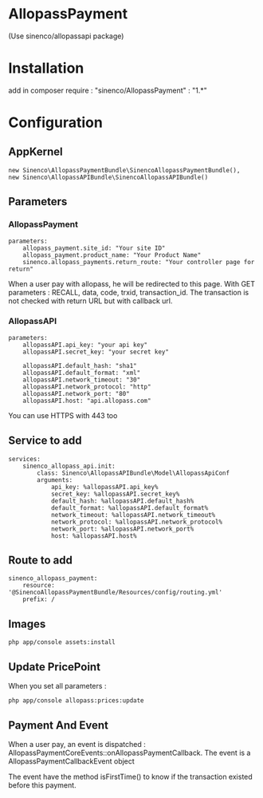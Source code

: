 # AllopassPayment

(Use sinenco/allopassapi package)


# Installation
add in composer require : 
   "sinenco/AllopassPayment" : "1.*"

# Configuration

## AppKernel
    new Sinenco\AllopassPaymentBundle\SinencoAllopassPaymentBundle(),
    new Sinenco\AllopassAPIBundle\SinencoAllopassAPIBundle()

## Parameters 

### AllopassPayment
    parameters:
        allopass_payment.site_id: "Your site ID"
        allopass_payment.product_name: "Your Product Name"
        sinenco.allopass_payments.return_route: "Your controller page for return"

When a user pay with allopass, he will be redirected to this page. 
With GET parameters : RECALL, data, code, trxid, transaction_id.
The transaction is not checked with return URL but with callback url. 

### AllopassAPI 
    parameters:
        allopassAPI.api_key: "your api key"
        allopassAPI.secret_key: "your secret key"

        allopassAPI.default_hash: "sha1"
        allopassAPI.default_format: "xml"
        allopassAPI.network_timeout: "30"
        allopassAPI.network_protocol: "http"
        allopassAPI.network_port: "80"
        allopassAPI.host: "api.allopass.com"

You can use HTTPS with 443 too

## Service to add
    services:
        sinenco_allopass_api.init:
            class: Sinenco\AllopassAPIBundle\Model\AllopassApiConf
            arguments: 
                api_key: %allopassAPI.api_key%
                secret_key: %allopassAPI.secret_key%
                default_hash: %allopassAPI.default_hash%
                default_format: %allopassAPI.default_format%
                network_timeout: %allopassAPI.network_timeout%
                network_protocol: %allopassAPI.network_protocol%
                network_port: %allopassAPI.network_port%
                host: %allopassAPI.host%

## Route to add
    sinenco_allopass_payment:
        resource: '@SinencoAllopassPaymentBundle/Resources/config/routing.yml'
        prefix: /


## Images
    php app/console assets:install


## Update PricePoint
When you set all parameters : 

    php app/console allopass:prices:update


## Payment And Event
When a user pay, an event is dispatched : AllopassPaymentCoreEvents::onAllopassPaymentCallback. 
The event is a AllopassPaymentCallbackEvent object

The event have the method isFirstTime() to know if the transaction existed before this payment. 


